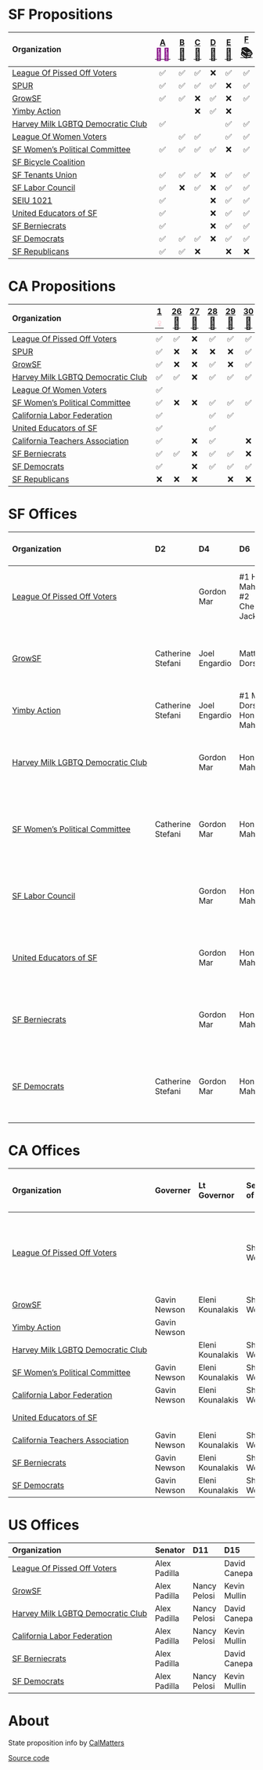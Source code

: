 # SF Propositions

| Organization                                                                                                                                     | [A <span style="color:purple;font-size:24px">🧓🏽</span>][sf] | [B <span style="font-size:24px">🧹</span>][sf] | [C <span style="font-size:24px">🏡</span>][sf] | [D <span style="font-size:24px">🏡</span>][sf] | [E <span style="font-size:24px">🏡</span>][sf] | [F <span style="font-size:24px">📚</span>][sf] | [G <span style="font-size:24px">🏫</span>][sf] | [H <span style="font-size:24px">🗳️</span>][sf] | [I <span style="font-size:24px">🚗</span>][sf] | [J <span style="font-size:24px">🚶</span>][sf] | [L <span style="font-size:24px">🚌</span>][sf] | [M <span style="font-size:24px">🏠</span>][sf] | [N <span style="font-size:24px">🌳</span>][sf] | [O <span style="font-size:24px">🏫</span>][sf] |
| :----------------------------------------------------------------------------------------------------------------------------------------------- | :--------------------------------------------------------: | :-------------------------------------------: | :-------------------------------------------: | :-------------------------------------------: | :-------------------------------------------: | :-------------------------------------------: | :-------------------------------------------: | :-------------------------------------------: | :-------------------------------------------: | :-------------------------------------------: | :-------------------------------------------: | :-------------------------------------------: | :-------------------------------------------: | :-------------------------------------------: |
| <span style="white-space:nowrap;">[League Of Pissed Off Voters](https://www.theleaguesf.org/)<span>                                              |                             ✅                              |                       ✅                       |                       ✅                       |                       ❌                       |                       ✅                       |                       ✅                       |                       ✅                       |                       ✅                       |                       ❌                       |                                               |                       ✅                       |                       ✅                       |                       ✅                       |                       ✅                       |
| <span style="white-space:nowrap;">[SPUR](https://www.spur.org/voter-guide/2022-11)<span>                                                         |                             ✅                              |                       ✅                       |                       ✅                       |                       ✅                       |                       ❌                       |                       ✅                       |                       ✅                       |                       ✅                       |                       ❌                       |                       ✅                       |                       ✅                       |                       ❌                       |                       ✅                       |                       ❌                       |
| <span style="white-space:nowrap;">[GrowSF](https://growsf.org/voter-guide/)<span>                                                                |                             ✅                              |                       ✅                       |                       ❌                       |                       ✅                       |                       ❌                       |                       ✅                       |                       ✅                       |                       ✅                       |                       ❌                       |                       ✅                       |                       ✅                       |                       ❌                       |                       ✅                       |                       ❌                       |
| <span style="white-space:nowrap;">[Yimby Action](https://yimbyaction.org/endorsements/san-francisco/)<span>                                      |                                                            |                                               |                       ❌                       |                       ✅                       |                       ❌                       |                                               |                                               |                       ✅                       |                       ❌                       |                       ✅                       |                       ✅                       |                       ✅                       |                                               |                                               |
| <span style="white-space:nowrap;">[Harvey Milk LGBTQ Democratic Club](https://www.milkclub.org/endorsements/)<span>                              |                             ✅                              |                                               |                                               |                                               |                       ✅                       |                       ✅                       |                       ✅                       |                       ✅                       |                       ❌                       |                       ✅                       |                       ✅                       |                       ✅                       |                       ✅                       |                       ✅                       |
| <span style="white-space:nowrap;">[League Of Women Voters](https://lwvsf.org/ballot-recommendations)<span>                                       |                                                            |                       ✅                       |                       ✅                       |                                               |                       ✅                       |                       ✅                       |                                               |                       ✅                       |                       ❌                       |                                               |                       ✅                       |                                               |                       ✅                       |                                               |
| <span style="white-space:nowrap;">[SF Women’s Political Committee](https://sfwpc.org/endorsements-for-the-november-2022-general-election/)<span> |                             ✅                              |                       ✅                       |                       ✅                       |                       ✅                       |                       ❌                       |                       ✅                       |                       ✅                       |                       ✅                       |                       ❌                       |                       ✅                       |                       ✅                       |                       ✅                       |                       ✅                       |                       ✅                       |
| <span style="white-space:nowrap;">[SF Bicycle Coalition](https://sfbike.org/news/our-boards-november-endorsements/)<span>                        |                                                            |                                               |                                               |                                               |                                               |                                               |                                               |                                               |                       ❌                       |                       ✅                       |                       ✅                       |                                               |                       ✅                       |                                               |
| <span style="white-space:nowrap;">[SF Tenants Union](https://sftu.org/endorsements/)<span>                                                       |                             ✅                              |                       ✅                       |                       ✅                       |                       ❌                       |                       ✅                       |                       ✅                       |                       ✅                       |                       ✅                       |                                               |                                               |                       ✅                       |                       ✅                       |                                               |                       ✅                       |
| <span style="white-space:nowrap;">[SF Labor Council](https://sflaborcouncil.org/politics/endorsements/)<span>                                    |                             ✅                              |                       ❌                       |                       ✅                       |                       ❌                       |                       ✅                       |                       ✅                       |                       ✅                       |                       ✅                       |                       ✅                       |                                               |                       ✅                       |                       ✅                       |                       ✅                       |                       ✅                       |
| <span style="white-space:nowrap;">[SEIU 1021](https://www.seiu1021.org/post/november-8-2022-endorsements)<span>                                  |                             ✅                              |                                               |                                               |                       ❌                       |                       ✅                       |                       ✅                       |                       ✅                       |                       ✅                       |                                               |                                               |                       ✅                       |                       ✅                       |                       ✅                       |                       ✅                       |
| <span style="white-space:nowrap;">[United Educators of SF](https://uesf.org/news/uesf-voter-guide-2/)<span>                                      |                             ✅                              |                                               |                                               |                       ❌                       |                       ✅                       |                       ✅                       |                       ✅                       |                       ✅                       |                                               |                                               |                       ✅                       |                       ✅                       |                                               |                       ✅                       |
| <span style="white-space:nowrap;">[SF Berniecrats](https://sfberniecrats.com/november-2022-endorsements/)<span>                                  |                             ✅                              |                                               |                                               |                       ❌                       |                       ✅                       |                       ✅                       |                       ✅                       |                       ✅                       |                       ❌                       |                                               |                       ✅                       |                       ✅                       |                                               |                       ✅                       |
| <span style="white-space:nowrap;">[SF Democrats](https://www.sfdemocrats.org/voting/endorsements/2022/8/13/general2022)<span>                    |                             ✅                              |                       ✅                       |                       ✅                       |                       ❌                       |                       ✅                       |                       ✅                       |                       ✅                       |                       ✅                       |                       ❌                       |                       ✅                       |                       ✅                       |                       ✅                       |                       ✅                       |                       ✅                       |
| <span style="white-space:nowrap;">[SF Republicans](https://www.sfgop.org/nov22voterguide)<span>                                                  |                             ✅                              |                       ✅                       |                       ❌                       |                                               |                       ❌                       |                       ❌                       |                       ❌                       |                       ❌                       |                       ✅                       |                       ❌                       |                       ❌                       |                       ❌                       |                                               |                       ❌                       |

# CA Propositions

| Organization                                                                                                                                                      | [1 <span style="color:pink;font-size:24px">♀️</span>][p1] | [26 <span style="font-size:24px">🎰</span>][p26] | [27 <span style="font-size:24px">🎰</span>][p27] | [28 <span style="font-size:24px">🎨</span>][p28] | [29 <span style="font-size:24px">🫘</span>][p29] | [30 <span style="font-size:24px">🚗</span>][p30] | [31 <span style="font-size:24px">🚬</span>][p31] |
| :---------------------------------------------------------------------------------------------------------------------------------------------------------------- | :------------------------------------------------------: | :---------------------------------------------: | :---------------------------------------------: | :---------------------------------------------: | :---------------------------------------------: | :---------------------------------------------: | :---------------------------------------------: |
| <span style="white-space:nowrap;">[League Of Pissed Off Voters](https://www.theleaguesf.org/)<span>                                                               |                            ✅                             |                        ✅                        |                        ❌                        |                        ✅                        |                        ✅                        |                        ✅                        |                        ✅                        |
| <span style="white-space:nowrap;">[SPUR](https://www.spur.org/voter-guide/2022-11)<span>                                                                          |                            ✅                             |                        ❌                        |                        ❌                        |                        ❌                        |                        ❌                        |                        ✅                        |                        ✅                        |
| <span style="white-space:nowrap;">[GrowSF](https://growsf.org/voter-guide/)<span>                                                                                 |                            ✅                             |                        ❌                        |                        ❌                        |                        ✅                        |                        ❌                        |                        ✅                        |                        ✅                        |
| <span style="white-space:nowrap;">[Harvey Milk LGBTQ Democratic Club](https://www.milkclub.org/endorsements/)<span>                                               |                            ✅                             |                        ✅                        |                        ❌                        |                        ✅                        |                        ✅                        |                        ✅                        |                                                 |
| <span style="white-space:nowrap;">[League Of Women Voters](https://lwvc.org/vote/elections/ballot-recommendations)<span>                                          |                            ✅                             |                                                 |                                                 |                                                 |                                                 |                                                 |                        ✅                        |
| <span style="white-space:nowrap;">[SF Women’s Political Committee](https://sfwpc.org/endorsements-for-the-november-2022-general-election/)<span>                  |                            ✅                             |                        ❌                        |                        ❌                        |                        ✅                        |                        ✅                        |                        ✅                        |                        ✅                        |
| <span style="white-space:nowrap;">[California Labor Federation](https://sflaborcouncil.org/wp-content/uploads/2022/08/FINAL-2022-Biennial-Endorsements.pdf)<span> |                            ✅                             |                                                 |                                                 |                        ✅                        |                        ✅                        |                                                 |                        ✅                        |
| <span style="white-space:nowrap;">[United Educators of SF](https://uesf.org/news/uesf-voter-guide-2/)<span>                                                       |                            ✅                             |                                                 |                                                 |                        ✅                        |                                                 |                                                 |                        ✅                        |
| <span style="white-space:nowrap;">[California Teachers Association](https://www.cta.org/our-advocacy/election-2022/recommendations-2022)<span>                    |                            ✅                             |                                                 |                        ❌                        |                        ✅                        |                                                 |                        ❌                        |                        ✅                        |
| <span style="white-space:nowrap;">[SF Berniecrats](https://sfberniecrats.com/november-2022-endorsements/)<span>                                                   |                            ✅                             |                        ✅                        |                        ❌                        |                        ✅                        |                        ✅                        |                        ❌                        |                        ✅                        |
| <span style="white-space:nowrap;">[SF Democrats](https://www.sfdemocrats.org/voting/endorsements/2022/8/13/general2022)<span>                                     |                            ✅                             |                                                 |                        ❌                        |                        ✅                        |                        ✅                        |                        ✅                        |                        ✅                        |
| <span style="white-space:nowrap;">[SF Republicans](https://www.sfgop.org/nov22voterguide)<span>                                                                   |                            ❌                             |                        ❌                        |                        ❌                        |                                                 |                        ❌                        |                        ❌                        |                        ❌                        |

# SF Offices

| Organization                                                                                                                                     | D2                | D4            | D6                                     | D8               | D10            | City College, 4 Year                      | City College, 2 Year | SFUSD                                             | Assessor-Recorder | DA                                       | PD        | BART, D8  |
| :----------------------------------------------------------------------------------------------------------------------------------------------- | :---------------- | :------------ | :------------------------------------- | :--------------- | :------------- | :---------------------------------------- | :------------------- | :------------------------------------------------ | :---------------- | :--------------------------------------- | :-------- | :-------- |
| <span style="white-space:nowrap;">[League Of Pissed Off Voters](https://www.theleaguesf.org/)<span>                                              |                   | Gordon Mar    | #1 Honey Mahogany, #2 Cherelle Jackson |                  | Shamann Walton | Vick Chung, Anita Martinez, Susan Solomon | Adolfo Velasquez     | Alida Fisher, Karen Fleshman, Gabriela López      |                   | John Hamasaki                            | Mano Raju | Janice Li |
| <span style="white-space:nowrap;">[GrowSF](https://growsf.org/voter-guide/)<span>                                                                | Catherine Stefani | Joel Engardio | Matt Dorsey                            | Rafael Mandelman |                |                                           | Murrell Green        | Ann Hsu, Lainie Motamedi, Lisa Weissman-Ward      | Joaquín Torres    | Brooke Jenkins                           | Mano Raju | Janice Li |
| <span style="white-space:nowrap;">[Yimby Action](https://yimbyaction.org/endorsements/san-francisco/)<span>                                      | Catherine Stefani | Joel Engardio | #1 Matt Dorsey, #2 Honey Mahogany      |                  |                |                                           |                      |                                                   | Joaquín Torres    |                                          |           |           |
| <span style="white-space:nowrap;">[Harvey Milk LGBTQ Democratic Club](https://www.milkclub.org/endorsements/)<span>                              |                   | Gordon Mar    | Honey Mahogany                         | Rafael Mandelman | Shamann Walton | Vick Chung, Anita Martinez, Susan Solomon | Adolfo Velasquez     | Alida Fisher, Karen Fleshman, Gabriela López      | Joaquín Torres    | John Hamasaki                            | Mano Raju | Janice Li |
| <span style="white-space:nowrap;">[SF Women’s Political Committee](https://sfwpc.org/endorsements-for-the-november-2022-general-election/)<span> | Catherine Stefani | Gordon Mar    | Honey Mahogany                         | Rafael Mandelman | Shamann Walton | Vick Chung, Brigitte Davila, Thea Selby   |                      | Alida Fisher, Lainie Motamedi, Lisa Weissman-Ward | Joaquín Torres    | Brooke Jenkins                           | Mano Raju | Janice Li |
| <span style="white-space:nowrap;">[SF Labor Council](https://sflaborcouncil.org/politics/endorsements/)<span>                                    |                   | Gordon Mar    | Honey Mahogany                         | Rafael Mandelman | Shamann Walton | Vick Chung, Anita Martinez, Susan Solomon |                      | Alida Fisher, Lisa Weissman-Ward                  | Joaquín Torres    |                                          | Mano Raju | Janice Li |
| <span style="white-space:nowrap;">[United Educators of SF](https://uesf.org/news/uesf-voter-guide-2/)<span>                                      |                   | Gordon Mar    | Honey Mahogany                         |                  | Shamann Walton | Vick Chung, Anita Martinez, Susan Solomon |                      | Alida Fisher, Lisa Weissman-Ward                  |                   | John Hamasaki                            | Mano Raju | Janice Li |
| <span style="white-space:nowrap;">[SF Berniecrats](https://sfberniecrats.com/november-2022-endorsements/)<span>                                  |                   | Gordon Mar    | Honey Mahogany                         | Rafael Mandelman | Shamann Walton | Vick Chung, Anita Martinez, Susan Solomon | Adolfo Velasquez     | Alida Fisher, Karen Fleshman, Gabriela López      |                   | John Hamasaki                            | Mano Raju | Janice Li |
| <span style="white-space:nowrap;">[SF Democrats](https://www.sfdemocrats.org/voting/endorsements/2022/8/13/general2022)<span>                    | Catherine Stefani | Gordon Mar    | Honey Mahogany                         | Rafael Mandelman | Shamann Walton | Vick Chung, Anita Martinez, Susan Solomon | Murrell Green        | Alida Fisher, Lainie Motamedi, Lisa Weissman-Ward | Joaquín Torres    | #1 John Hamasaki, #2 Joe Alioto Veronese | Mano Raju | Janice Li |

# CA Offices

| Organization                                                                                                                                                      | Governer     | Lt Governor      | Secretary of State | Controller  | Treasurer | Attorney General | Insurance Commissioner | Superintendent of Public Instruction | Board of Equalization, D2 | Assembly, D17 | Assembly, D19 | Supreme Court                  | Appeals Court, First District                                       |
| :---------------------------------------------------------------------------------------------------------------------------------------------------------------- | :----------- | :--------------- | :----------------- | :---------- | :-------- | :--------------- | :--------------------- | :----------------------------------- | :------------------------ | :------------ | :------------ | :----------------------------- | :------------------------------------------------------------------ |
| <span style="white-space:nowrap;">[League Of Pissed Off Voters](https://www.theleaguesf.org/)<span>                                                               |              |                  | Shirley Weber      |             |           | Rob Bonta        |                        | Tony Thurmond                        | Sally Lieber              |               |               | Groban, Guerrero, Jenkins, Liu | Brown, Burns, Fujisaki, Jackson, Petrou, Rodriguez, Stewart, Tucher |
| <span style="white-space:nowrap;">[GrowSF](https://growsf.org/voter-guide/)<span>                                                                                 | Gavin Newson | Eleni Kounalakis | Shirley Weber      | Malia Cohen | Fiona Ma  | Rob Bonta        | Ricardo Lara           | Tony Thurmond                        |                           | Matt Haney    |               |                                |                                                                     |
| <span style="white-space:nowrap;">[Yimby Action](https://yimbyaction.org/endorsements/san-francisco/)<span>                                                       | Gavin Newson |                  |                    |             |           | Rob Bonta        |                        |                                      |                           | Matt Haney    |               |                                |                                                                     |
| <span style="white-space:nowrap;">[Harvey Milk LGBTQ Democratic Club](https://www.milkclub.org/endorsements/)<span>                                               |              | Eleni Kounalakis | Shirley Weber      | Malia Cohen |           | Rob Bonta        | Ricardo Lara           | Tony Thurmond                        | Sally Lieber              | Matt Haney    | Phil Ting     |                                |                                                                     |
| <span style="white-space:nowrap;">[SF Women’s Political Committee](https://sfwpc.org/endorsements-for-the-november-2022-general-election/)<span>                  | Gavin Newson | Eleni Kounalakis | Shirley Weber      | Malia Cohen |           | Rob Bonta        | Ricardo Lara           | Tony Thurmond                        | Sally Lieber              | Matt Haney    |               |                                |                                                                     |
| <span style="white-space:nowrap;">[California Labor Federation](https://sflaborcouncil.org/wp-content/uploads/2022/08/FINAL-2022-Biennial-Endorsements.pdf)<span> | Gavin Newson | Eleni Kounalakis | Shirley Weber      | Malia Cohen | Fiona Ma  | Rob Bonta        | Ricardo Lara           | Tony Thurmond                        | Sally Lieber              | Matt Haney    | Phil Ting     |                                |                                                                     |
| <span style="white-space:nowrap;">[United Educators of SF](https://uesf.org/news/uesf-voter-guide-2/)<span>                                                       |             |                    |                   |             |          |                    |                       | Tony Thurmond                        |                           | Matt Haney    | Phil Ting     |                                |                                                                     |
| <span style="white-space:nowrap;">[California Teachers Association](https://www.cta.org/our-advocacy/election-2022/recommendations-2022)<span>                    | Gavin Newson | Eleni Kounalakis | Shirley Weber      | Malia Cohen | Fiona Ma  | Rob Bonta        | Ricardo Lara           | Tony Thurmond                        | Sally Lieber              | Matt Haney    | Phil Ting     |                                |                                                                     |
| <span style="white-space:nowrap;">[SF Berniecrats](https://sfberniecrats.com/november-2022-endorsements/)<span>                                                   | Gavin Newson | Eleni Kounalakis | Shirley Weber      | Malia Cohen |           | Rob Bonta        | Ricardo Lara           | Tony Thurmond                        |                           |               |               |                                |                                                                     |
| <span style="white-space:nowrap;">[SF Democrats](https://www.sfdemocrats.org/voting/endorsements/2022/8/13/general2022)<span>                                     | Gavin Newson | Eleni Kounalakis | Shirley Weber      | Malia Cohen | Fiona Ma  | Rob Bonta        | Ricardo Lara           | Tony Thurmond                        | Sally Lieber              | Matt Haney    | Phil Ting     |                                |                                                                     |

# US Offices

| Organization                                                                                                                                                      | Senator      | D11          | D15          |
| :---------------------------------------------------------------------------------------------------------------------------------------------------------------- | :----------- | :----------- | :----------- |
| <span style="white-space:nowrap;">[League Of Pissed Off Voters](https://www.theleaguesf.org/)<span>                                                               | Alex Padilla |              | David Canepa |
| <span style="white-space:nowrap;">[GrowSF](https://growsf.org/voter-guide/)<span>                                                                                 | Alex Padilla | Nancy Pelosi | Kevin Mullin |
| <span style="white-space:nowrap;">[Harvey Milk LGBTQ Democratic Club](https://www.milkclub.org/endorsements/)<span>                                               | Alex Padilla | Nancy Pelosi | David Canepa |
| <span style="white-space:nowrap;">[California Labor Federation](https://sflaborcouncil.org/wp-content/uploads/2022/08/FINAL-2022-Biennial-Endorsements.pdf)<span> | Alex Padilla | Nancy Pelosi | Kevin Mullin |
| <span style="white-space:nowrap;">[SF Berniecrats](https://sfberniecrats.com/november-2022-endorsements/)<span>                                                   | Alex Padilla |              | David Canepa |
| <span style="white-space:nowrap;">[SF Democrats](https://www.sfdemocrats.org/voting/endorsements/2022/8/13/general2022)<span>                                     | Alex Padilla | Nancy Pelosi | Kevin Mullin |

# About

State proposition info by [CalMatters](https://calmatters.org/california-voter-guide-2022/propositions/)

[Source code](https://github.com/siggy/sfendorsements)

[sf]:  https://sfelections.sfgov.org/measures
[p1]:  https://calmatters.org/california-voter-guide-2022/propositions/prop-1-abortion-rights/
[p26]: https://calmatters.org/california-voter-guide-2022/propositions/prop-26-sports-betting-tribal-casinos/
[p27]: https://calmatters.org/california-voter-guide-2022/propositions/prop-27-sports-betting-online/
[p28]: https://calmatters.org/california-voter-guide-2022/propositions/prop-28-arts-education/
[p29]: https://calmatters.org/california-voter-guide-2022/propositions/prop-29-kidney-dialysis/
[p30]: https://calmatters.org/california-voter-guide-2022/propositions/prop-30-income-tax-electric-cars/
[p31]: https://calmatters.org/california-voter-guide-2022/propositions/prop-31-flavored-tobacco-ban/
